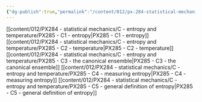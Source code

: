 ```yaml
---
{"dg-publish":true,"permalink":"/content/012/px-284-statistical-mechanics/c-entropy-and-temperature/c-entropy-and-temperature/","created":"2024-11-25T10:50:32.000+00:00","updated":"2024-11-26T13:01:43.818+00:00"}
---
```


[[content/012/PX284 - statistical mechanics/C - entropy and temperature/PX285 - C1 - entropy\|PX285 - C1 - entropy]]
[[content/012/PX284 - statistical mechanics/C - entropy and temperature/PX285 - C2 - temperature\|PX285 - C2 - temperature]]
[[content/012/PX284 - statistical mechanics/C - entropy and temperature/PX285 - C3 - the canonical ensemble\|PX285 - C3 - the canonical ensemble]]
[[content/012/PX284 - statistical mechanics/C - entropy and temperature/PX285 - C4 - measuring entropy\|PX285 - C4 - measuring entropy]]
[[content/012/PX284 - statistical mechanics/C - entropy and temperature/PX285 - C5 - general definition of entropy\|PX285 - C5 - general definition of entropy]]
